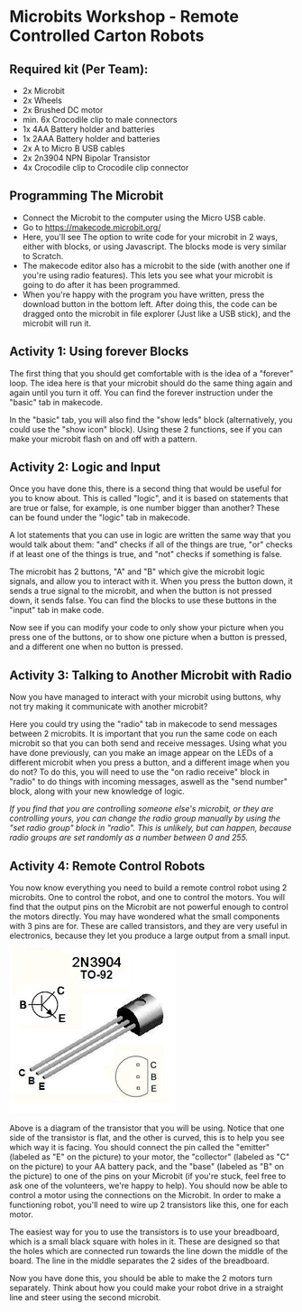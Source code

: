 # Microbits Workshop - Remote Controlled Carton Robots

## Required kit (Per Team):

* 2x Microbit
* 2x Wheels
* 2x Brushed DC motor
* min. 6x Crocodile clip to male connectors
* 1x 4AA Battery holder and batteries
* 1x 2AAA Battery holder and batteries
* 2x A to Micro B USB cables
* 2x 2n3904 NPN Bipolar Transistor
* 4x Crocodile clip to Crocodile clip connector

## Programming The Microbit

* Connect the Microbit to the computer using the Micro USB cable.
* Go to https://makecode.microbit.org/
* Here, you'll see The option to write code for your microbit in 2 ways, either with blocks, or using Javascript. The blocks mode is very similar to Scratch.
* The makecode editor also has a microbit to the side (with another one if you're using radio features). This lets you see what your microbit is going to do after it has been programmed.
* When you're happy with the program you have written, press the download button in the bottom left. After doing this, the code can be dragged onto the microbit in file explorer (Just like a USB stick), and the microbit will run it.

## Activity 1: Using forever Blocks

The first thing that you should get comfortable with is the idea of a "forever" loop. The idea here is that your microbit should do the same thing again and again until you turn it off. You can find the forever instruction under the "basic" tab in makecode.

In the "basic" tab, you will also find the "show leds" block (alternatively, you could use the "show icon" block). Using these 2 functions, see if you can make your microbit flash on and off with a pattern.

## Activity 2: Logic and Input

Once you have done this, there is a second thing that would be useful for you to know about. This is called "logic", and it is based on statements that are true or false, for example, is one number bigger than another? These can be found under the "logic" tab in makecode.

A lot statements that you can use in logic are written the same way that you would talk about them: "and" checks if all of the things are true, "or" checks if at least one of the things is true, and "not" checks if something is false.

The microbit has 2 buttons, "A" and "B" which give the microbit logic signals, and allow you to interact with it. When you press the button down, it sends a true signal to the microbit, and when the button is not pressed down, it sends false. You can find the blocks to use these buttons in the "input" tab in make code.

Now see if you can modify your code to only show your picture when you press one of the buttons, or to show one picture when a button is pressed, and a different one when no button is pressed.

## Activity 3: Talking to Another Microbit with Radio

Now you have managed to interact with your microbit using buttons, why not try making it communicate with another microbit?

Here you could try using the "radio" tab in makecode to send messages between 2 microbits. It is important that you run the same code on each microbit so that you can both send and receive messages. Using what you have done previously, can you make an image appear on the LEDs of a different microbit when you press a button, and a different image when you do not? To do this, you will need to use the "on radio receive" block in "radio" to do things with incoming messages, aswell as the "send number" block, along with your new knowledge of logic.

*If you find that you are controlling someone else's microbit, or they are controlling yours, you can change the radio group manually by using the "set radio group" block in "radio". This is unlikely, but can happen, because radio groups are set randomly as a number between 0 and 255.*

## Activity 4: Remote Control Robots

You now know everything you need to build a remote control robot using 2 microbits. One to control the robot, and one to control the motors. You will find that the output pins on the Microbit are not powerful enough to control the motors directly. You may have wondered what the small components with 3 pins are for. These are called transistors, and they are very useful in electronics, because they let you produce a large output from a small input.

![Pinout of 2n3904 NPN BJT](img/2n3904.jpg)

Above is a diagram of the transistor that you will be using. Notice that one side of the transistor is flat, and the other is curved, this is to help you see which way it is facing. You should connect the pin called the "emitter" (labeled as "E" on the picture) to your motor, the "collector" (labeled as "C" on the picture) to your AA battery pack, and the "base" (labeled as "B" on the picture) to one of the pins on your Microbit (if you're stuck, feel free to ask one of the volunteers, we're happy to help). You should now be able to control a motor using the connections on the Microbit. In order to make a functioning robot, you'll need to wire up 2 transistors like this, one for each motor.

The easiest way for you to use the transistors is to use your breadboard, which is a small black square with holes in it. These are designed so that the holes which are connected run towards the line down the middle of the board. The line in the middle separates the 2 sides of the breadboard.

Now you have done this, you should be able to make the 2 motors turn separately. Think about how you could make your robot drive in a straight line and steer using the second microbit.
